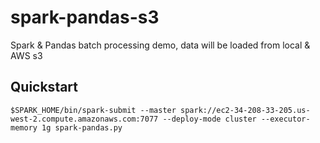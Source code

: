 # spark-pandas-s3
Spark & Pandas batch processing demo, data will be loaded from local & AWS s3

Quickstart
----------
    $SPARK_HOME/bin/spark-submit --master spark://ec2-34-208-33-205.us-west-2.compute.amazonaws.com:7077 --deploy-mode cluster --executor-memory 1g spark-pandas.py
